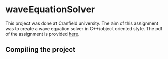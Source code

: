 # waveEquationSolver

This project was done at Cranfield university. The aim of this assignment was to create a wave equation solver in C++/object oriented style. The pdf of the assignment is provided [here](assignment/assignment.pdf).

## Compiling the project

